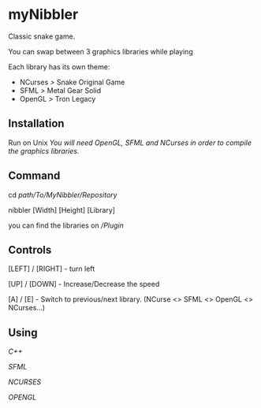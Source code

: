 # myNibbler
Classic snake game.

You can swap between 3 graphics libraries while playing

Each library has its own theme:
- NCurses *>* Snake Original Game
- SFML    *>* Metal Gear Solid
- OpenGL  *>* Tron Legacy

##  Installation
Run on Unix
_You will need OpenGL, SFML and NCurses in order to compile the graphics libraries._ 

##  Command
cd _path/To/MyNibbler/Repository_

nibbler [Width] [Height] [Library]

you can find the libraries on */Plugin*

## Controls
[LEFT] / [RIGHT] -  turn left

[UP] / [DOWN]    -  Increase/Decrease the speed

[A] / [E]        -  Switch to previous/next library. (NCurse <> SFML <> OpenGL <> NCurses...)

## Using
_C++_

_SFML_

_NCURSES_

_OPENGL_

